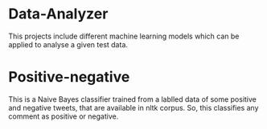 # Data-Analyzer
This projects include different machine learning models which can be applied to analyse a given test data. 


# Positive-negative
This is a Naive Bayes classifier trained from a lablled data of some positive and negative tweets, that are available in nltk corpus. So, this classifies any comment as positive or negative.
